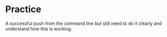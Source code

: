 # Practice
A successful push from the command line but still need to do it clearly and understand how this is working.
